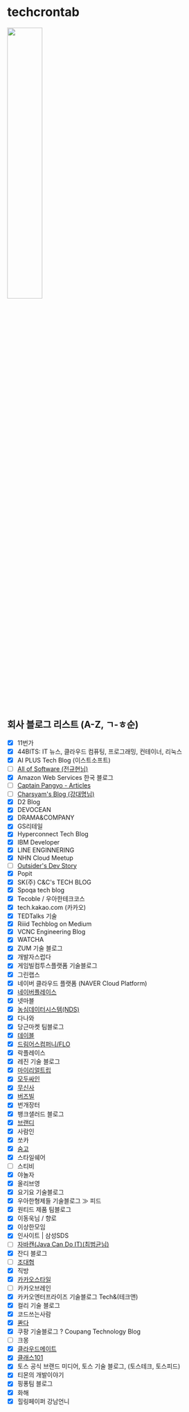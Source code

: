 # techcrontab
<img src="https://scontent-gmp1-1.xx.fbcdn.net/v/t39.30808-6/268786456_110404478182435_34759209790788281_n.jpg?_nc_cat=104&ccb=1-5&_nc_sid=e3f864&_nc_ohc=ni9C80f3zgsAX_sTqZQ&_nc_ht=scontent-gmp1-1.xx&oh=00_AT--F0GfzvycgZBAgzW7Stnaj_l6V44I9ymYOpRdlPazsA&oe=61D62C72" width="40%" height="40%"/>

## 회사 블로그 리스트 (A-Z, ㄱ-ㅎ순)
- [x] 11번가
- [x] 44BITS: IT 뉴스, 클라우드 컴퓨팅, 프로그래밍, 컨테이너, 리눅스
- [x] AI PLUS Tech Blog (이스트소프트)
- [ ] [All of Software (전규현님)](http://www.allofsoftware.net/)
- [x] Amazon Web Services 한국 블로그
- [ ] [Captain Pangyo - Articles](https://joshua1988.github.io/)
- [ ] [Charsyam's Blog (강대명님)](https://charsyam.wordpress.com/)
- [x] D2 Blog
- [x] DEVOCEAN
- [x] DRAMA&COMPANY
- [x] GS리테일
- [x] Hyperconnect Tech Blog
- [x] IBM Developer
- [x] LINE ENGINNERING
- [x] NHN Cloud Meetup
- [ ] [Outsider's Dev Story](https://blog.outsider.ne.kr/)
- [x] Popit
- [x] SK(주) C&C's TECH BLOG
- [x] Spoqa tech blog
- [x] Tecoble / 우아한테크코스
- [x] tech.kakao.com (카카오)
- [x] TEDTalks 기술
- [x] Riiid Techblog on Medium
- [x] VCNC Engineering Blog
- [x] WATCHA
- [x] ZUM 기술 블로그
- [x] 개발자스럽다
- [x] 게임빌컴투스플랫폼 기술블로그
- [x] 그린랩스
- [x] 네이버 클라우드 플랫폼 (NAVER Cloud Platform)
- [x] [네이버플레이스](https://medium.com/naver-place-dev)
- [x] 넷마블
- [x] [농심데이터시스템(NDS)](https://tech.cloud.nongshim.co.kr)
- [x] 다나와
- [x] 당근마켓 팀블로그
- [x] [데이블](https://teamdable.github.io)
- [x] [드림어스컴퍼니/FLO](https://www.blog-dreamus.com/)
- [x] 락플레이스
- [x] 레진 기술 블로그
- [x] [마이리얼트립](https://medium.com/myrealtrip-product)
- [x] [모두싸인](https://team.modusign.co.kr)
- [x] [무신사](https://medium.com/musinsa-tech)
- [x] [버즈빌](https://tech.buzzvil.com/)
- [x] 번개장터
- [x] 뱅크샐러드 블로그
- [x] [브랜디](http://labs.brandi.co.kr)
- [x] 사람인
- [x] 쏘카
- [x] [숨고](https://medium.com/soomgo-tech)
- [x] 스타일쉐어
- [ ] 스티비
- [x] 야놀자
- [x] 올리브영
- [x] 요기요 기술블로그
- [x] 우아한형제들 기술블로그 ≫ 피드
- [x] 원티드 제품 팀블로그
- [x] 이동욱님 / 향로
- [x] 이상한모임
- [x] 인사이트 | 삼성SDS
- [ ] [자바캔(Java Can Do IT)(최범균님)](https://javacan.tistory.com/)
- [x] 잔디 블로그
- [ ] [조대협](https://bcho.tistory.com/)
- [x] 직방
- [x] [카카오스타일](https://devblog.croquis.com/ko/)
- [ ] 카카오브레인
- [x] 카카오엔터프라이즈 기술블로그 Tech&(테크앤)
- [x] 컬리 기술 블로그
- [x] 코드쓰는사람
- [x] [콴다](https://blog.mathpresso.com/)
- [x] 쿠팡 기술블로그 ? Coupang Technology Blog
- [ ] 크몽
- [x] [클라우드메이트](https://tech.cloudmt.co.kr)
- [x] [클래스101](https://medium.com/class101)
- [x] 토스 공식 브랜드 미디어, 토스 기술 블로그, (토스테크, 토스피드)
- [x] 티몬의 개발이야기
- [x] 핑퐁팀 블로그
- [x] 화해
- [x] 힐링페이퍼 강남언니
